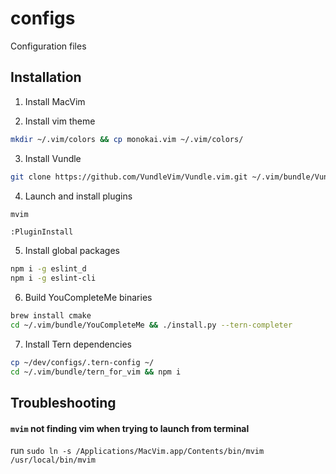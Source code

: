 # configs
Configuration files

## Installation

1. Install MacVim

2. Install vim theme
```bash
mkdir ~/.vim/colors && cp monokai.vim ~/.vim/colors/
```

3. Install Vundle
```bash
git clone https://github.com/VundleVim/Vundle.vim.git ~/.vim/bundle/Vundle.vim
```

4. Launch and install plugins
```bash
mvim
```  
```
:PluginInstall
```

5. Install global packages
```bash
npm i -g eslint_d
npm i -g eslint-cli
```

6. Build YouCompleteMe binaries
```bash
brew install cmake
cd ~/.vim/bundle/YouCompleteMe && ./install.py --tern-completer
```

7. Install Tern dependencies
```bash
cp ~/dev/configs/.tern-config ~/
cd ~/.vim/bundle/tern_for_vim && npm i
```

## Troubleshooting

#### `mvim` not finding vim when trying to launch from terminal

run `sudo ln -s /Applications/MacVim.app/Contents/bin/mvim /usr/local/bin/mvim`
